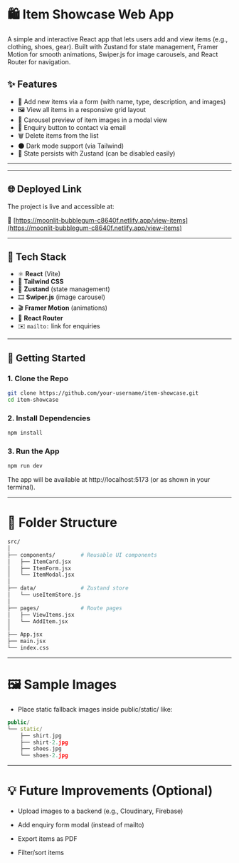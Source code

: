 # 🛍️ Item Showcase Web App

A simple and interactive React app that lets users add and view items (e.g., clothing, shoes, gear). Built with Zustand for state management, Framer Motion for smooth animations, Swiper.js for image carousels, and React Router for navigation.

## ✨ Features

- 🔄 Add new items via a form (with name, type, description, and images)
- 🖼️ View all items in a responsive grid layout
- 📸 Carousel preview of item images in a modal view
- 📧 Enquiry button to contact via email
- 🗑️ Delete items from the list
- 🌑 Dark mode support (via Tailwind)
- 💾 State persists with Zustand (can be disabled easily)

---
---

## 🌐 Deployed Link

The project is live and accessible at:

🔗 [https://moonlit-bubblegum-c8640f.netlify.app/view-items](https://moonlit-bubblegum-c8640f.netlify.app/view-items)

---

## 🧪 Tech Stack

- ⚛️ **React** (Vite)
- 💨 **Tailwind CSS**
- 🧠 **Zustand** (state management)
- 🎞 **Swiper.js** (image carousel)
- 🎬 **Framer Motion** (animations)
- 🔀 **React Router**
- ✉️ `mailto:` link for enquiries

---

## 🚀 Getting Started

### 1. Clone the Repo
```bash
git clone https://github.com/your-username/item-showcase.git
cd item-showcase
```

### 2. Install Dependencies
```bash
npm install
```
### 3. Run the App
```bash
npm run dev
```
The app will be available at http://localhost:5173 (or as shown in your terminal).

---

# 📁 Folder Structure
```bash
src/
│
├── components/        # Reusable UI components
│   ├── ItemCard.jsx
│   ├── ItemForm.jsx
│   └── ItemModal.jsx
│
├── data/              # Zustand store
│   └── useItemStore.js
│
├── pages/             # Route pages
│   ├── ViewItems.jsx
│   └── AddItem.jsx
│
├── App.jsx
├── main.jsx
└── index.css
```
---

# 🖼️ Sample Images
- Place static fallback images inside public/static/ like:
```cpp
public/
└── static/
    ├── shirt.jpg
    ├── shirt-2.jpg
    ├── shoes.jpg
    └── shoes-2.jpg
```

---

# 💡 Future Improvements (Optional)
- Upload images to a backend (e.g., Cloudinary, Firebase)

- Add enquiry form modal (instead of mailto)

- Export items as PDF

- Filter/sort items
